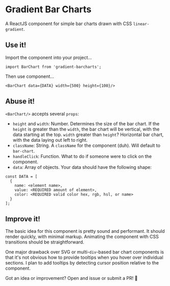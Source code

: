 # Gradient Bar Charts

A ReactJS component for simple bar charts drawn with CSS `linear-gradient`.

## Use it!

Import the component into your project...

```
import BarChart from 'gradient-barcharts';
```

Then use component...

```
<BarChart data={DATA} width={500} height={100}/>
```

## Abuse it!

`<BarChart/>` accepts several `props`:
* `height` and `width`: Number. Determines the size of the bar chart. If the `height` is greater than the `width`, the bar chart will be vertical, with the data starting at the top. `width` greater than `height`? Horizontal bar chart, with the data laying out left to right.
* `className`: String. A `className` for the component (duh). Will default to `bar-chart`.
* `handleClick`: Function. What to do if someone were to click on the component.
* `data`: Array of objects. Your data should have the following shape:

```
const DATA = [
  {
    name: <element name>,
    value: <REQUIRED amount of element>,
    color: <REQUIRED valid color hex, rgb, hsl, or name>
  }
];
```

## Improve it!

The basic idea for this component is pretty sound and performant. It should render quickly, with minimal markup. Animating the component with CSS transitions should be straightforward.

One major drawback over SVG or multi-`div`-based bar chart components is that it's not obvious how to provide tooltips when you hover over individual sections. I plan to add tooltips by detecting cursor position relative to the component.

Got an idea or improvement? Open and issue or submit a PR! 🎉
